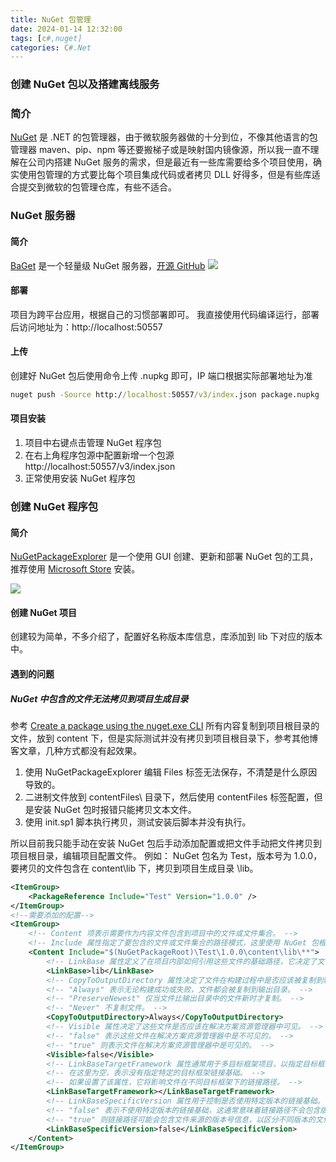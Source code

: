 ```yaml
---
title: NuGet 包管理
date: 2024-01-14 12:32:00
tags: [c#,nuget]
categories: C#.Net
---
```

### 创建 NuGet 包以及搭建离线服务
<!-- more -->
### 简介
[NuGet](https://www.nuget.org/) 是 .NET 的包管理器，由于微软服务器做的十分到位，不像其他语言的包管理器 maven、pip、npm 等还要搬梯子或是映射国内镜像源，所以我一直不理解在公司内搭建 NuGet 服务的需求，但是最近有一些库需要给多个项目使用，确实使用包管理的方式要比每个项目集成代码或者拷贝 DLL 好得多，但是有些库适合提交到微软的包管理仓库，有些不适合。

### NuGet 服务器
#### 简介
[BaGet](https://loic-sharma.github.io/BaGet/) 是一个轻量级 NuGet 服务器，[开源 GitHub](https://github.com/loic-sharma/BaGet)
<img src="https://user-images.githubusercontent.com/737941/50140219-d8409700-0258-11e9-94c9-dad24d2b48bb.png"/>

#### 部署
项目为跨平台应用，根据自己的习惯部署即可。
我直接使用代码编译运行，部署后访问地址为：http://localhost:50557

#### 上传
创建好 NuGet 包后使用命令上传 .nupkg 即可，IP 端口根据实际部署地址为准
``` cmd
nuget push -Source http://localhost:50557/v3/index.json package.nupkg
```

#### 项目安装
1. 项目中右键点击管理 NuGet 程序包
1. 在右上角程序包源中配置新增一个包源 http://localhost:50557/v3/index.json
1. 正常使用安装 NuGet 程序包

### 创建 NuGet 程序包
#### 简介
[NuGetPackageExplorer](https://github.com/NuGetPackageExplorer/NuGetPackageExplorer) 是一个使用 GUI 创建、更新和部署 NuGet 包的工具，推荐使用 [Microsoft Store](https://www.microsoft.com/store/apps/9wzdncrdmdm3) 安装。

<img src="https://raw.githubusercontent.com/NuGetPackageExplorer/NuGetPackageExplorer/main/images/screenshots/PackageView.png"/>

#### 创建 NuGet 项目
创建较为简单，不多介绍了，配置好名称版本库信息，库添加到 lib 下对应的版本中。

#### 遇到的问题
##### NuGet 中包含的文件无法拷贝到项目生成目录
参考 [Create a package using the nuget.exe CLI](https://learn.microsoft.com/en-us/nuget/create-packages/creating-a-package) 所有内容复制到项目根目录的文件，放到 content 下，但是实际测试并没有拷贝到项目根目录下，参考其他博客文章，几种方式都没有起效果。
1. 使用 NuGetPackageExplorer 编辑 Files 标签无法保存，不清楚是什么原因导致的。
1. 二进制文件放到 contentFiles\ 目录下，然后使用 contentFiles 标签配置，但是安装 NuGet 包时报错只能拷贝文本文件。
1. 使用 init.sp1 脚本执行拷贝，测试安装后脚本并没有执行。

所以目前我只能手动在安装 NuGet 包后手动添加配置或把文件手动把文件拷贝到项目根目录，编辑项目配置文件。
例如： NuGet 包名为 Test，版本号为 1.0.0，要拷贝的文件包含在 content\lib 下，拷贝到项目生成目录 \lib。
``` xml
<ItemGroup>
    <PackageReference Include="Test" Version="1.0.0" />
</ItemGroup>
<!--需要添加的配置-->
<ItemGroup>
    <!-- Content 项表示需要作为内容文件包含到项目中的文件或文件集合。 -->
    <!-- Include 属性指定了要包含的文件或文件集合的路径模式，这里使用 NuGet 包根目录和特定子目录的通配符来匹配所有文件。 -->
    <Content Include="$(NuGetPackageRoot)\Test\1.0.0\content\lib\**">
        <!-- LinkBase 属性定义了在项目内部如何引用这些文件的基础路径，它决定了文件在项目中显示的位置，通常用于将文件组织到特定的目录结构中。 -->
        <LinkBase>lib</LinkBase>
        <!-- CopyToOutputDirectory 属性决定了文件在构建过程中是否应该被复制到输出目录，以及复制的行为。 -->
        <!-- "Always" 表示无论构建成功或失败，文件都会被复制到输出目录。 -->
        <!-- "PreserveNewest" 仅当文件比输出目录中的文件新时才复制。 -->
        <!-- "Never" 不复制文件。 -->
        <CopyToOutputDirectory>Always</CopyToOutputDirectory>
        <!-- Visible 属性决定了这些文件是否应该在解决方案资源管理器中可见。 -->
        <!-- "false" 表示这些文件在解决方案资源管理器中是不可见的。 -->
        <!-- "true" 则表示文件在解决方案资源管理器中是可见的。 -->
        <Visible>false</Visible>
        <!-- LinkBaseTargetFramework 属性通常用于多目标框架项目，以指定目标框架的链接基础。 -->
        <!-- 在这里为空，表示没有指定特定的目标框架链接基础。 -->
        <!-- 如果设置了该属性，它将影响文件在不同目标框架下的链接路径。 -->
        <LinkBaseTargetFramework></LinkBaseTargetFramework>
        <!-- LinkBaseSpecificVersion 属性用于控制是否使用特定版本的链接基础。 -->
        <!-- "false" 表示不使用特定版本的链接基础，这通常意味着链接路径不会包含版本号信息。 -->
        <!-- "true" 则链接路径可能会包含文件来源的版本号信息，以区分不同版本的文件。 -->
        <LinkBaseSpecificVersion>false</LinkBaseSpecificVersion>
    </Content>
</ItemGroup>
```